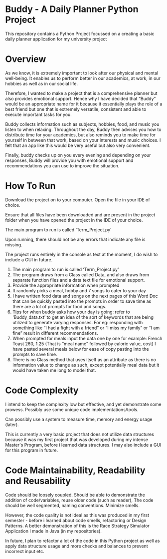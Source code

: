 # Buddy - A Daily Planner Python Project
This repository contains a Python Project focussed on a creating a basic daily planner application for my university project

# Overview

As we know, it is extremely important to look after our physical and mental well-being. It enables us to perform better in our academics, at work, in our hobbies as well as in our social life.

Therefore, I wanted to make a project that is a comprehensive planner but also provides emotional support. Hence why I have decided that “Buddy” would be an appropriate name for it because it essentially plays the role of a best friend but one that is extremely versatile, consistent and able to execute important tasks for you.

Buddy collects information such as subjects, hobbies, food, and music you listen to when relaxing. Throughout the day, Buddy then advises you how to distribute time for your academics, but also reminds you to make time for yourself in between that work, based on your interests and music choices. I felt that an app like this would be very useful but also very convenient.

Finally, buddy checks up on you every evening and depending on your responses, Buddy will provide you with emotional support and recommendations you can use to improve the situation.

# How To Run

Download the project on to your computer. Open the file in your IDE of choice.

Ensure that all files have been downloaded and are present in the project folder when you have opened the project in the IDE of your choice.

The main program to run is called ‘Term_Project.py’

Upon running, there should not be any errors that indicate any file is missing.

The project runs entirely in the console as text at the moment, I do wish to include a GUI in future.

1.	The main program to run is called ‘Term_Project.py’
2.	The program draws from a Class called Data, and also draws from separate function files and a data text file for emotional support.
3.	Provide the appropriate information when prompted
4.	It randomly picks a meal, hobby and 7 songs to cater to your day
5.	I have written food data and songs on the next pages of this Word Doc that can be quickly pasted into the prompts in order to save time as there are a lot of prompts for food and songs.
6.	Tips for when buddy asks how your day is going: refer to ‘Buddy_data.txt’ to get an idea of the sort of keywords that are being utilized to generate varying responses.
For eg: responding with something like “I had a fight with a friend” or “I miss my family” or “I am fine” result in different recommendations.
7.	When prompted for meals input the data one by one for example: 
French Toast
260, 1.25
(That is “meal name” followed by caloric value, cost)
I have pasted several meals below for ease of copy pasting into the prompts to save time.
8.	There is no Class method that uses itself as an attribute as there is no information value to change as such, except potentially meal data but it would have taken me long to model that.

# Code Complexity

I intend to keep the complexity low but effective, and yet demonstrate some prowess. Possibly use some unique code implementations/tools.

Can possibly use a system to measure time, memory and energy usage (later).

This is currently a very basic project that does not utilize data structures because it was my first project that was developed during my intense Master's Program, before i learned data structures. I may also include a GUI for this program in future.

# Code Maintainability, Readability and Reusability

Code should be loosely coupled. Should be able to demonstrate the addition of code/variables, reuse older code (such as reader),
The code should be well segmented, naming conventions. Minimize smells.

However, the code quality is not ideal as this was produced in my first semester - before i learned about code smells, refactoring or Design Patterns. A better demonstration of this is the Race Strategy Simulator Application I made in Java (in my repositories). 

In future, I plan to refactor a lot of the code in this Python project as well as apply data structure usage and more checks and balances to prevent incorrect input etc.

